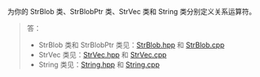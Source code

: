 为你的 StrBlob 类、StrBlobPtr 类、StrVec 类和 String 类分别定义关系运算符。

> 答：  
>  
> * StrBlob 类和 StrBlobPtr 类见：[StrBlob.hpp](../../lib/StrBlob.hpp) 和 [StrBlob.cpp](../../lib/StrBlob.cpp)
> * StrVec 类见：[StrVec.hpp](../../lib/StrVec.hpp) 和 [StrVec.cpp](../../lib/StrVec.cpp)
> * String 类见：[String.hpp](../../lib/String.hpp) 和 [String.cpp](../../lib/String.cpp)
